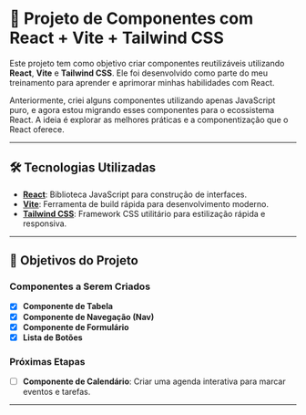 # 🚀 Projeto de Componentes com React + Vite + Tailwind CSS

Este projeto tem como objetivo criar componentes reutilizáveis utilizando **React**, **Vite** e **Tailwind CSS**. Ele foi desenvolvido como parte do meu treinamento para aprender e aprimorar minhas habilidades com React.

Anteriormente, criei alguns componentes utilizando apenas JavaScript puro, e agora estou migrando esses componentes para o ecossistema React. A ideia é explorar as melhores práticas e a componentização que o React oferece.

---

## 🛠️ Tecnologias Utilizadas

- **[React](https://react.dev/)**: Biblioteca JavaScript para construção de interfaces.
- **[Vite](https://vitejs.dev/)**: Ferramenta de build rápida para desenvolvimento moderno.
- **[Tailwind CSS](https://tailwindcss.com/)**: Framework CSS utilitário para estilização rápida e responsiva.

---

## 🎯 Objetivos do Projeto

### Componentes a Serem Criados

- [x] **Componente de Tabela**
- [x] **Componente de Navegação (Nav)**
- [x] **Componente de Formulário**
- [x] **Lista de Botões**

### Próximas Etapas

- [ ] **Componente de Calendário**: Criar uma agenda interativa para marcar eventos e tarefas.

---
